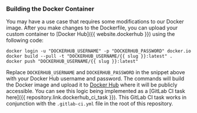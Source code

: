 ### Building the Docker Container

You may have a use case that requires some modifications to our Docker image. After you make changes to the Dockerfile, you can upload your custom container to [Docker Hub]({{ website.dockerhub }}) using the following code:

```shell
docker login -u "DOCKERHUB_USERNAME" -p "DOCKERHUB_PASSWORD" docker.io
docker build --pull -t "DOCKERHUB_USERNAME/{{ slug }}:latest" .
docker push "DOCKERHUB_USERNAME/{{ slug }}:latest"
```

Replace `DOCKERHUB_USERNAME` and `DOCKERHUB_PASSWORD` in the snippet above with your Docker Hub username and password. The commands will build the Docker image and upload it to [Docker Hub](https://hub.docker.com/) where it will be publicly accessible. You can see this logic being implemented as a [GitLab CI task here]({{ repository.link.dockerhub_ci_task }}). This GitLab CI task works in conjunction with the `.gitlab-ci.yml` file in the root of this repository.

